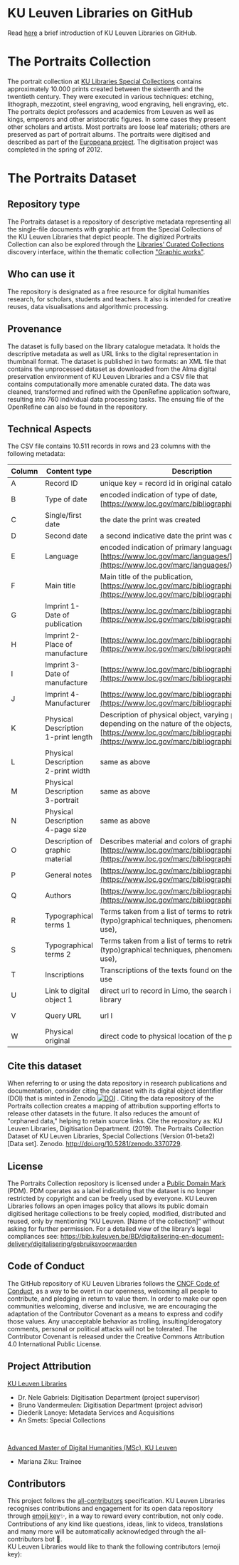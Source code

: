 
# KU Leuven Libraries on GitHub

Read [here](https://github.com/KU-Leuven-Libraries/Welcome-to-KU-Libraries-OpenGLAM/blob/master/README.md) a brief introduction of KU Leuven Libraries on GitHub.  

# The Portraits Collection
The portrait collection at [KU Libraries Special Collections](https://bib.kuleuven.be/bijzondere-collecties/english/home) contains approximately 10.000 prints created between the sixteenth and the twentieth century. They were executed in various techniques: etching, lithograph, mezzotint, steel engraving, wood engraving, heli engraving, etc. The portraits depict professors and academics from Leuven as well as kings, emperors and other aristocratic figures. In some cases they present other scholars and artists. Most portraits are loose leaf materials; others are preserved as part of portrait albums. The portraits were digitised and described as part of the [Europeana project](https://www.europeana.eu/portal/en). The digitisation project was completed in the spring of 2012. 

# The Portraits Dataset
## Repository type
The Portraits dataset is a repository of descriptive metadata representing all the single-file documents with graphic art from the Special Collections of the KU Leuven Libraries that depict people. The digitized Portraits Collection can also be explored through the [Libraries’ Curated Collections](https://limo.libis.be/primo-explore/collectionDiscovery?vid=KULeuven&collectionId=81386064490001488&lang=en_US) discovery interface, within the thematic collection ["Graphic works"](https://limo.libis.be/primo-explore/collectionDiscovery?vid=KULeuven&collectionId=81411248760001488&lang=en_US&query=any,contains,portraits). 



## Who can use it
The repository is designated as a free resource for digital humanities research, for scholars, students and teachers. It also is intended for creative reuses, data visualisations and algorithmic processing.

## Provenance
The dataset is fully based on the library catalogue metadata. It holds the descriptive metadata as well as URL links to the digital representation in thumbnail format. The dataset is published in two formats: an XML file that contains the unprocessed dataset as downloaded from the Alma digital preservation environment of KU Leuven Libraries and a CSV file that contains computationally more amenable curated data. The data was cleaned, transformed and refined with the OpenRefine application software, resulting into 760 individual data processing tasks. The ensuing file of the OpenRefine can also be found in the repository. 

## Technical Aspects
The CSV file contains 10.511 records in rows and 23 columns with the following metadata:


| Column | Content type | Description| Instance
|--|--|--|--|
| A | Record ID |  unique key = record id in original cataloging system | 9.98511173010149E+015
| B | Type of date | encoded indication of type of date, [https://www.loc.gov/marc/bibliographic/bd008a.html] | q
| C | Single/first date | the date the print was created | 16uu
| D | Second date | a second indicative date the print was created | \\\\
| E | Language | encoded indication of primary language of publication, [https://www.loc.gov/marc/languages/](https://www.loc.gov/marc/languages/) | lat
| F | Main title | Main title of the publication, [https://www.loc.gov/marc/bibliographic/bd245.html](https://www.loc.gov/marc/bibliographic/bd245.html) | 00$aHenricus van Baelen
| G | Imprint 1-Date of publication | [https://www.loc.gov/marc/bibliographic/bd260.html](https://www.loc.gov/marc/bibliographic/bd260.html) | \$cs.d
| H | Imprint 2-Place of manufacture | [https://www.loc.gov/marc/bibliographic/bd264.html](https://www.loc.gov/marc/bibliographic/bd264.html) | Gravenhage
| I | Imprint 3-Date of manufacture | [https://www.loc.gov/marc/bibliographic/bd264.html](https://www.loc.gov/marc/bibliographic/bd264.html) | date mentioned on print
| J | Imprint 4-Manufacturer | [https://www.loc.gov/marc/bibliographic/bd260.html](https://www.loc.gov/marc/bibliographic/bd260.html) | F.L. Dony & Comp.
| K | Physical Description 1-print length | Description of physical object, varying parameters depending on the nature of the objects, [https://www.loc.gov/marc/bibliographic/bd300.html](https://www.loc.gov/marc/bibliographic/bd300.html) | 242
| L | Physical Description 2-print width | same as above | 152
| M | Physical Description 3-portrait | same as above | 218 x 152 mm
| N | Physical Description 4-page size | same as above | 
| O | Description of graphic material | Describes material and colors of graphic material, [https://www.loc.gov/marc/bibliographic/bd340.html](https://www.loc.gov/marc/bibliographic/bd340.html) | \\$oBlack-and-white
| P | General notes | [https://www.loc.gov/marc/bibliographic/bd500.html](https://www.loc.gov/marc/bibliographic/bd500.html) | \\$atitel gecreeÌ erd door catalograaf
| Q | Authors | [https://www.loc.gov/marc/bibliographic/bd700.html](https://www.loc.gov/marc/bibliographic/bd700.html) | -
| R | Typographical terms 1 | Terms taken from a list of terms to retrieve certain (typo)graphical techniques, phenomena etc.(local use), | etching
| S | Typographical terms 2 | Terms taken from a list of terms to retrieve certain (typo)graphical techniques, phenomena etc.(local use), | engraving
| T | Inscriptions | Transcriptions of the texts found on the portraits, local use | \\$aHENRICVS VAN BAELEN
| U | Link to digital object 1 | direct url to record in Limo, the search interface of the library | http://resolver.libis.be/FL4856542/thumbnail
| V | Query URL | url l | [https://limo.libis.be/primo-explore/search?](https://limo.libis.be/primo-explore/search?query=any,contains,9985111730101488&tab=all_content_tab&search_scope=ALL_CONTENT&vid=KULeuven)
| W | Physical original | direct code to physical location of the print | KU Leuven Libraries BIBC BRES RC97/094




## Cite this dataset
When referring to or using the data repository in research publications and documentation, consider citing the dataset with its digital object identifier (DOI) that is minted in Zenodo [![DOI](https://zenodo.org/badge/203035328.svg)](https://zenodo.org/badge/latestdoi/203035328)
. Citing the data repository of the Portraits collection creates a mapping of attribution supporting efforts to release other datasets in the future. It also reduces the amount of "orphaned data," helping to retain source links. 
Cite the repository as: KU Leuven Libraries, Digitisation Department. (2019). The Portraits Collection Dataset of KU Leuven Libraries, Special Collections (Version 01-beta2) [Data set]. Zenodo. http://doi.org/10.5281/zenodo.3370729.

## License    
The Portraits Collection repository is licensed under a [Public Domain Mark](https://creativecommons.org/share-your-work/public-domain/pdm/) (PDM). PDM operates as a label indicating that the dataset is no longer restricted by copyright and can be freely used by everyone. 
KU Leuven Libraries follows an open images policy that allows its public domain digitised heritage collections to be freely copied, modified, distributed and reused, only by mentioning “KU Leuven. [Name of the collection]” without asking for further permission. For a detailed view of the library’s legal compliances see:
https://bib.kuleuven.be/BD/digitalisering-en-document-delivery/digitalisering/gebruiksvoorwaarden 

## Code of Conduct
The GitHub repository of KU Leuven Libraries follows the [CNCF Code of Conduct](https://github.com/cncf/foundation/blob/master/code-of-conduct.md), as a way to be overt in our openness, welcoming all people to contribute, and pledging in return to value them. In order to make our open communities welcoming, diverse and inclusive, we are encouraging the adaptation of the Contributor Covenant as a means to express and codify those values. Any unacceptable behavior as trolling, insulting/derogatory comments, personal or political attacks will not be tolerated. The Contributor Covenant is released under the Creative Commons Attribution 4.0 International Public License.

## Project Attribution
[KU Leuven Libraries](https://bib.kuleuven.be/english)
* Dr. Nele Gabriels: Digitisation Department (project supervisor) 
* Bruno Vandermeulen: Digitisation Department (project advisor)
* Diederik Lanoye: Metadata Services and Acquisitions
* An Smets: Special Collections 
<br/>

[Advanced Master of Digital Humanities (MSc), KU Leuven](https://set.kuleuven.be/onderwijs/mdh)
* Mariana Ziku: Trainee

## Contributors
This project follows the [all-contributors](https://allcontributors.org) specification. KU Leuven Libraries recognises contributions and engagement for its open data repository through [emoji key](https://allcontributors.org/docs/en/emoji-key)✨, in a way to reward every contribution, not only code. Contributions of any kind like questions, ideas, link to videos, translations and many more will be automatically acknowledged through the all-contributors bot 🤖.
</br>
KU Leuven Libraries would like to thank the following contributors (emoji key):
